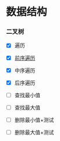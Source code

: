 # 数据结构

### 二叉树

- [x]  遍历
  - [x] [前序遍历](https://github.com/git/git/blob/master/README#L18)
  - [x] 中序遍历
  - [x] 后序遍历

- [ ] 查找最小值
- [ ] 查找最大值
- [ ] 删除最小值+测试
- [ ] 删除最大值+测试

